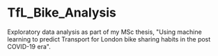# TfL_Bike_Analysis


Exploratory data analysis as part of my MSc thesis, "Using machine learning to predict Transport for London bike sharing habits in the post COVID-19 era".
